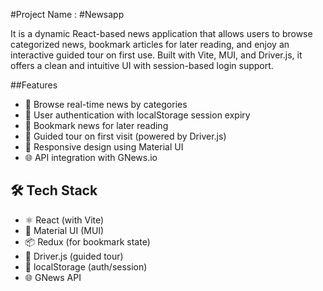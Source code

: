 #Project Name : #Newsapp

It is a dynamic React-based news application that allows users to browse categorized news, bookmark articles for later reading, and enjoy an interactive guided tour on first use. Built with Vite, MUI, and Driver.js, it offers a clean and intuitive UI with session-based login support.

##Features

- 📰 Browse real-time news by categories
- 🔐 User authentication with localStorage session expiry
- 📌 Bookmark news for later reading
- 🎯 Guided tour on first visit (powered by Driver.js)
- 📱 Responsive design using Material UI
- 🌐 API integration with GNews.io


## 🛠️ Tech Stack

- ⚛️ React (with Vite)
- 💅 Material UI (MUI)
- 📦 Redux (for bookmark state)
- 🎯 Driver.js (guided tour)
- 🔐 localStorage (auth/session)
- 🌐 GNews API

